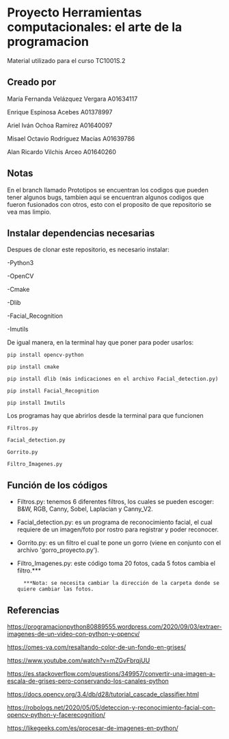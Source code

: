# Proyecto Herramientas computacionales: el arte de la programacion

Material utilizado para el curso TC1001S.2

## Creado por

María Fernanda Velázquez Vergara A01634117

Enrique Espinosa Acebes A01378997

Ariel Iván Ochoa Ramírez A01640097

Misael Octavio Rodríguez Macías A01639786

Alan Ricardo Vilchis Arceo A01640260

## Notas

En el branch llamado Prototipos se encuentran los codigos que pueden tener algunos bugs, tambien aqui se encuentran algunos codigos que fueron fusionados con otros, esto con el proposito de que repositorio se vea mas limpio. 

## Instalar dependencias necesarias

Despues de clonar este repositorio, es necesario instalar:

-Python3

-OpenCV

-Cmake

-Dlib

-Facial_Recognition

-Imutils

De igual manera, en la terminal hay que poner para poder usarlos:

```pip install opencv-python```

```pip install cmake```

```pip install dlib (más indicaciones en el archivo Facial_detection.py)```

```pip install Facial_Recognition```

```pip install Imutils```

Los programas hay que abrirlos desde la terminal para que funcionen

```Filtros.py```

```Facial_detection.py```

```Gorrito.py```

```Filtro_Imagenes.py```

## Función de los códigos
* Filtros.py: tenemos 6 diferentes filtros, los cuales se pueden escoger: B&W, RGB, Canny, Sobel, Laplacian y Canny_V2.

* Facial_detection.py: es un programa de reconocimiento facial, el cual requiere de un imagen/foto por rostro para registrar y poder reconocer.

* Gorrito.py: es un filtro el cual te pone un gorro (viene en conjunto con el archivo 'gorro_proyecto.py').

* Filtro_Imagenes.py: este código toma 20 fotos, cada 5 fotos cambia el filtro.*** 

        ***Nota: se necesita cambiar la dirección de la carpeta donde se quiere cambiar las fotos.

## Referencias
https://programacionpython80889555.wordpress.com/2020/09/03/extraer-imagenes-de-un-video-con-python-y-opencv/

https://omes-va.com/resaltando-color-de-un-fondo-en-grises/

https://www.youtube.com/watch?v=mZGvFbrqjUU

https://es.stackoverflow.com/questions/349957/convertir-una-imagen-a-escala-de-grises-pero-conservando-los-canales-python

https://docs.opencv.org/3.4/db/d28/tutorial_cascade_classifier.html

https://robologs.net/2020/05/05/deteccion-y-reconocimiento-facial-con-opencv-python-y-facerecognition/

https://likegeeks.com/es/procesar-de-imagenes-en-python/
